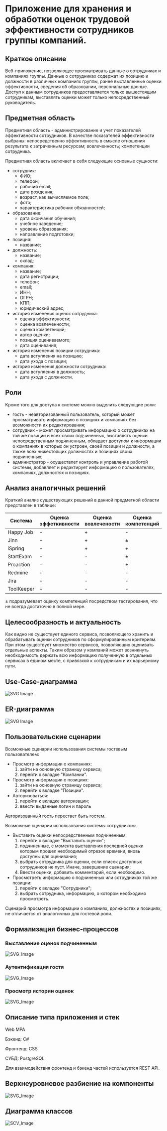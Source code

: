 # Приложение для хранения и обработки оценок трудовой эффективности сотрудников группы компаний.

## Краткое описание

Веб-приложение, позволяющее просматривать данные о сотрудниках и компаниях группы. Данные о сотрудниках
содержат их позицию и должности в различных компаниях группы, ранее выставленные оценки эффективности, сведения об
образовании, персональные данные. Доступ к данным сотрудников предоставляется только вышестоящим сотрудникам, выставлять
оценки может только непосредственный руководитель.

## Предметная область

Предметная область - администрирование и учет показателей эффективности сотрудников. В качестве показателей
эффективности выбраны: непосредственно эффективность в смысле отношения результата к затраченным ресурсам;
вовлеченность; компетенции сотрудника.

Предметная область включает в себя следующие основные сущности:

* сотрудник:
    * ФИО;
    * телефон;
    * рабочий email;
    * дата рождения;
    * возраст, как вычисляемое поле;
    * фото;
    * характеристика рабочих обязанностей;
* образование:
    * дата окончания обучения;
    * учебное заведение;
    * уровень образования;
    * направление подготовки;
* позиция:
    * название;
* должность:
    * название;
    * оклад;
* компания:
    * название;
    * дата регистрации;
    * телефон;
    * email;
    * ИНН;
    * ОГРН;
    * КПП;
    * юридический адрес;
* история изменения оценок сотрудника:
    * оценка эффективности;
    * оценка вовлеченности;
    * оценка компетенций;
    * автор оценки;
    * позиция оцениваемого;
    * дата оценивания;
* история изменения позиции сотрудника:
    * дата вступления на позицию;
    * дата ухода с позиции;
* история изменения должности сотрудника:
    * дата вступления в должность;
    * дата ухода с должности.

## Роли

Кроме того для доступа к системе можно выделить следующие роли:

* гость - неавторизованный пользователь, который может просматривать информацию о позициях и компаниях без возможности
  их редактирования;
* сотрудник - может просматривать информацию о сотрудниках на той же позиции и всех своих подчиненных, выставлять оценки
  непосредственным подчиненным, обладает доступом к информации о компаниях в которых он устроен, своей позиции и
  должности, а также всех нижестоящих должностях и позициях своих подчиненных;
* администратор - осуществлет контроль и управление работой системы, добавляет и редактирует информацию о пользователях,
  компаниях, должностях и позициях.

## Анализ аналогичных решений

Краткий анализ существующих решений в данной предметной области представлен в таблице:

| Система    | Оценка эффеткивности | Оценка вовлечености | Оценка компетенций |
|------------|----------------------|---------------------|--------------------|
| Happy Job  | -                    | +                   | -                  |
| Jinn       | -                    | +                   | $\pm$              |
| iSpring    | -                    | +                   | +                  |
| StartExam  | -                    | -                   | $\pm$              |
| Proaction  | -                    | -                   | $\pm$              |
| Redmine    | +                    | -                   | -                  |
| Jira       | +                    | -                   | -                  |
| ToolKeeper | +                    | -                   | -                  |

$\pm$ подразумевает оценку компетенций посредством тестирования, что не всегда достаточно в полной мере.

## Целесообразность и актуальность

Как видно не существует единого сервиса, позволяющего хранить и обрабатывать оценки сотрудников по сформулированным
критериям. При этом существует множество сервисов, позволяющих оценивать отдельные аспекты. Таким образом у компаний
может возникнуть необходимость держать всю информацию полученную в отдельных сервисах в едином месте, с привязкой к
сотрудникам и их карьерному пути.

## Use-Case-диаграмма

![SVG Image](./docs/images/use-case.svg)

## ER-диаграмма

![SVG Image](./docs/images/ER.svg)

## Пользовательские сценарии

Возможные сценарии использования системы гостевым пользователем:

* Просмотр информации о компаниях:
    1. зайти на основную страницу сервиса;
    2. перейти к вкладке "Компании".
* Просмотр информации о позициях:
    1. зайти на основную страницу сервиса;
    2. перейти к вкладке "Позиции".
* Авторизоваться:
    1. перейти к вкладке авторизации;
    2. ввести выданные логин и пароль

Авторизованный гость перестает быть гостем.

Возможные сценарии использования системы сотрудником:

* Выставить оценки непосредственным подчиненным:
    1. перейти к вкладке "Выставить оценки";
    2. подчиненные, с момента выставления последней оценки которым прошел необходимый отрезок времени, вновь доступны
       для оценивания;
    3. выбрать сотрудника для оценки, если список доступных сотрудников не пуст. Иначе, завершение сценария;
    4. Ввести оценки, добавить комментарий, если необходимо.
* Просмотреть информацию о подчиненных или сотрудниках той же позиции:
    1. перейти к вкладке "Сотрудники";
    2. выбрать сотрудника, информацию, о котором необходимо просмотреть.

Сценарий просмотра информации о компаниях, должностях и позициях, не отличается от аналогичных для гостевой роли.

## Формализация бизнес-процессов

### Выставление оценок подчиненным

![SVG_Image](./docs/images/mark_bpmn.svg)

### Аутентификация гостя

![SVG_Image](./docs/images/auth_bpmn.svg)

### Просмотр истории оценок

![SVG_Image](./docs/images/marks_history_bpmn.svg)

## Описание типа приложения и стек

Web MPA

Бэкенд: C#

Фронтенд: CSS

СУБД: PostgreSQL

Для взаимодействия фронтенд и бэкенд частей используется REST API.

## Верхнеуровневое разбиение на компоненты

![SVG_Image](./docs/images/components_uml.svg)

## Диаграмма классов

[//]: # (TODO Убрать получение образования из пользователя в образование)

[//]: # (TODO Исправить возвращаемый тип для AddUser на User вместо RegistrationUser)

![SCV_Image](./docs/images/class_uml.svg)